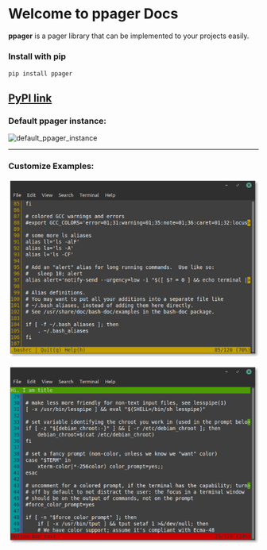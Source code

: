 # Welcome to ppager Docs

**ppager** is a pager library that can be implemented to your projects easily.

### Install with pip
~~~
pip install ppager
~~~
[PyPI link](https://pypi.org/project/ppager/)
---
### Default ppager instance:
![default_ppager_instance](./media/ppager_preview.gif)

---

### Customize Examples:
![customize example 1](./media/custom1.png)

![customize example 2](./media/custom2.png)